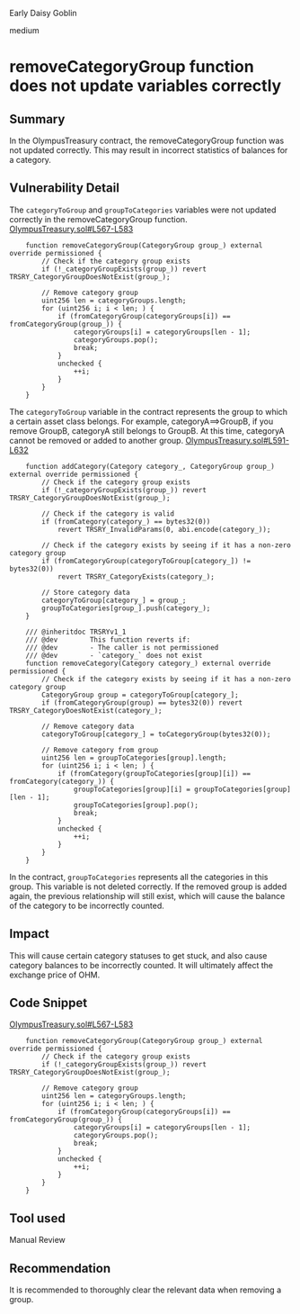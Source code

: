 Early Daisy Goblin

medium

# removeCategoryGroup function does not update variables correctly

## Summary
In the OlympusTreasury contract, the removeCategoryGroup function was not updated correctly. This may result in incorrect statistics of balances for a category. 

## Vulnerability Detail
The `categoryToGroup` and `groupToCategories` variables were not updated correctly in the removeCategoryGroup function.
[OlympusTreasury.sol#L567-L583](https://github.com/sherlock-audit/2023-11-olympus/blob/9c8df76dc9820b4c6605d2e1e6d87dcfa9e50070/bophades/src/modules/TRSRY/OlympusTreasury.sol#L567-L583)
```solidity
    function removeCategoryGroup(CategoryGroup group_) external override permissioned {
        // Check if the category group exists
        if (!_categoryGroupExists(group_)) revert TRSRY_CategoryGroupDoesNotExist(group_);

        // Remove category group
        uint256 len = categoryGroups.length;
        for (uint256 i; i < len; ) {
            if (fromCategoryGroup(categoryGroups[i]) == fromCategoryGroup(group_)) {
                categoryGroups[i] = categoryGroups[len - 1];
                categoryGroups.pop();
                break;
            }
            unchecked {
                ++i;
            }
        }
    }
```

The `categoryToGroup` variable in the contract represents the group to which a certain asset class belongs. For example, categoryA==>GroupB, if you remove GroupB, categoryA still belongs to GroupB. At this time, categoryA cannot be removed or added to another group.
[OlympusTreasury.sol#L591-L632](https://github.com/sherlock-audit/2023-11-olympus/blob/9c8df76dc9820b4c6605d2e1e6d87dcfa9e50070/bophades/src/modules/TRSRY/OlympusTreasury.sol#L591-L632)
```solidity
    function addCategory(Category category_, CategoryGroup group_) external override permissioned {
        // Check if the category group exists
        if (!_categoryGroupExists(group_)) revert TRSRY_CategoryGroupDoesNotExist(group_);

        // Check if the category is valid
        if (fromCategory(category_) == bytes32(0))
            revert TRSRY_InvalidParams(0, abi.encode(category_));

        // Check if the category exists by seeing if it has a non-zero category group
        if (fromCategoryGroup(categoryToGroup[category_]) != bytes32(0))
            revert TRSRY_CategoryExists(category_);

        // Store category data
        categoryToGroup[category_] = group_;
        groupToCategories[group_].push(category_);
    }

    /// @inheritdoc TRSRYv1_1
    /// @dev        This function reverts if:
    /// @dev        - The caller is not permissioned
    /// @dev        - `category_` does not exist
    function removeCategory(Category category_) external override permissioned {
        // Check if the category exists by seeing if it has a non-zero category group
        CategoryGroup group = categoryToGroup[category_];
        if (fromCategoryGroup(group) == bytes32(0)) revert TRSRY_CategoryDoesNotExist(category_);

        // Remove category data
        categoryToGroup[category_] = toCategoryGroup(bytes32(0));

        // Remove category from group
        uint256 len = groupToCategories[group].length;
        for (uint256 i; i < len; ) {
            if (fromCategory(groupToCategories[group][i]) == fromCategory(category_)) {
                groupToCategories[group][i] = groupToCategories[group][len - 1];
                groupToCategories[group].pop();
                break;
            }
            unchecked {
                ++i;
            }
        }
    }
```

In the contract, `groupToCategories` represents all the categories in this group. This variable is not deleted correctly. If the removed group is added again, the previous relationship will still exist, which will cause the balance of the category to be incorrectly counted.

## Impact
This will cause certain category statuses to get stuck, and also cause category balances to be incorrectly counted. It will ultimately affect the exchange price of OHM.

## Code Snippet
[OlympusTreasury.sol#L567-L583](https://github.com/sherlock-audit/2023-11-olympus/blob/9c8df76dc9820b4c6605d2e1e6d87dcfa9e50070/bophades/src/modules/TRSRY/OlympusTreasury.sol#L567-L583)
```solidity
    function removeCategoryGroup(CategoryGroup group_) external override permissioned {
        // Check if the category group exists
        if (!_categoryGroupExists(group_)) revert TRSRY_CategoryGroupDoesNotExist(group_);

        // Remove category group
        uint256 len = categoryGroups.length;
        for (uint256 i; i < len; ) {
            if (fromCategoryGroup(categoryGroups[i]) == fromCategoryGroup(group_)) {
                categoryGroups[i] = categoryGroups[len - 1];
                categoryGroups.pop();
                break;
            }
            unchecked {
                ++i;
            }
        }
    }
```

## Tool used

Manual Review

## Recommendation
It is recommended to thoroughly clear the relevant data when removing a group.